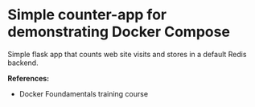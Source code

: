 # Simple counter-app for demonstrating Docker Compose
Simple flask app that counts web site visits and stores in a default Redis backend.

**References:**
- Docker Foundamentals training course
